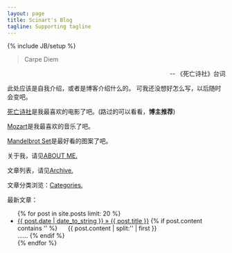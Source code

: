 ```yaml
---
layout: page
title: Scinart's Blog
tagline: Supporting tagline
---
```

{% include JB/setup %}

> Carpe Diem

<p style="text-align: right"> -- 《死亡诗社》台词 </p>

此处应该是自我介绍，或者是博客介绍什么的。
可我还没想好怎么写，以后随时会变吧。

[死亡诗社](http://en.wikipedia.org/wiki/Mandelbrot_set)是我最喜欢的电影了吧。(路过的可以看看，**博主推荐**)

[Mozart](http://en.wikipedia.org/wiki/Wolfgang_Amadeus_Mozart)是我最喜欢的音乐了吧。

[Mandelbrot Set](http://en.wikipedia.org/wiki/Mandelbrot_set)是最好看的图案了吧。

<p>关于我，请见<a href="about.html">ABOUT ME.</a></p>
<p>文章列表，请见<a href="archive.html">Archive.</a></p>
<p>文章分类浏览：<a href="categories.html">Categories.</a></p>

最新文章：<br/>

<ul>
  {% for post in site.posts limit: 20 %}
    <li>
    <a href="{{ post.url }}">{{ post.date | date_to_string }} &raquo; {{ post.title }}</a>
    {% if post.content contains '<!-- more -->' %}
    <span style="padding-left: 20px">{{ post.content | split:'<!-- more -->' | first }}</span>
    <!-- <p><a href="{{ post.url }}">Continue reading</a></p> -->
	<br/>......
	{% endif %}
    </li>
  {% endfor %}
</ul>


